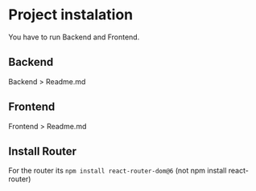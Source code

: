 # Project instalation

You have to run Backend and Frontend.

## Backend

Backend > Readme.md

## Frontend

Frontend > Readme.md

## Install Router

For the router its `npm install react-router-dom@6`
(not npm install react-router)
